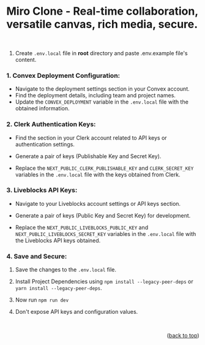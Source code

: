 <a name="readme-top"></a>

# Miro Clone - Real-time collaboration, versatile canvas, rich media, secure.

<br />


1. Create `.env.local` file in **root** directory and paste .env.example file's content.

### 1. Convex Deployment Configuration:
- Navigate to the deployment settings section in your Convex account.
- Find the deployment details, including team and project names.
- Update the `CONVEX_DEPLOYMENT` variable in the `.env.local` file with the obtained information.

### 2. Clerk Authentication Keys:

- Find the section in your Clerk account related to API keys or authentication settings.

- Generate a pair of keys (Publishable Key and Secret Key).

- Replace the `NEXT_PUBLIC_CLERK_PUBLISHABLE_KEY` and `CLERK_SECRET_KEY` variables in the `.env.local` file with the keys obtained from Clerk.

### 3. Liveblocks API Keys:
- Navigate to your Liveblocks account settings or API keys section.

- Generate a pair of keys (Public Key and Secret Key) for development.

- Replace the `NEXT_PUBLIC_LIVEBLOCKS_PUBLIC_KEY` and `NEXT_PUBLIC_LIVEBLOCKS_SECRET_KEY` variables in the `.env.local` file with the Liveblocks API keys obtained.

### 4. Save and Secure:

1. Save the changes to the `.env.local` file.

2. Install Project Dependencies using `npm install --legacy-peer-deps` or `yarn install --legacy-peer-deps`.

3. Now  run `npm run dev`

4. Don't expose API keys and configuration values.

<br />
<p align="right">(<a href="#readme-top">back to top</a>)</p>
